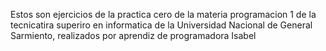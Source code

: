 Estos son ejercicios de la practica cero de la materia programacion 1 de la tecnicatira superiro en informatica de la Universidad Nacional de General Sarmiento, realizados por aprendiz de programadora Isabel 

